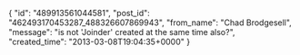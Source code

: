  {
   "id": "489913561044581",
   "post_id": "462493170453287_488326607869943",
   "from_name": "Chad Brodgesell",
   "message": "is not 'Joinder' created at the same time also?",
   "created_time": "2013-03-08T19:04:35+0000"
 }
